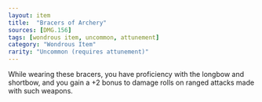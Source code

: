```yaml
---
layout: item
title:  "Bracers of Archery"
sources: [DMG.156]
tags: [wondrous item, uncommon, attunement]
category: "Wondrous Item"
rarity: "Uncommon (requires attunement)"
---
```


While wearing these bracers, you have proficiency with the longbow and shortbow, and you gain a +2 bonus to damage rolls on ranged attacks made with such weapons.